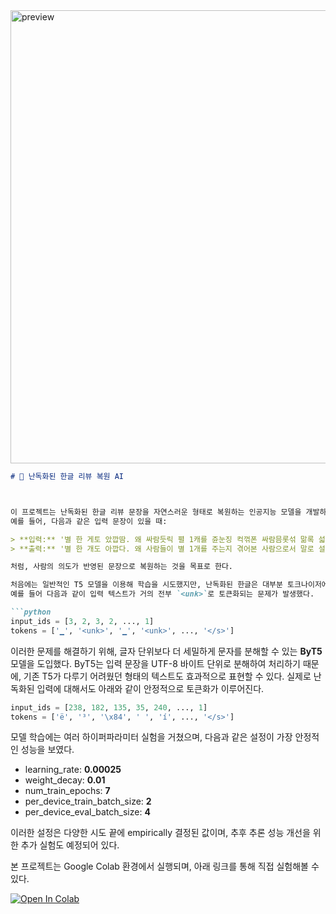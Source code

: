 <img width="725" alt="preview" src="https://github.com/user-attachments/assets/d2337f62-a818-47a7-8507-8b1acdfb942b" />


````markdown
# 🤖 난독화된 한글 리뷰 복원 AI



이 프로젝트는 난독화된 한글 리뷰 문장을 자연스러운 형태로 복원하는 인공지능 모델을 개발하는 것을 목표로 한다.  
예를 들어, 다음과 같은 입력 문장이 있을 때:

> **입력:** '별 한 게토 았깝땀. 왜 싸람듯릭 펼 1캐를 쥰눈징 컥꺾폰 싸람믐롯섞 맒록 섧멍핥쟈'  
> **출력:** '별 한 개도 아깝다. 왜 사람들이 별 1개를 주는지 겪어본 사람으로서 말로 설명하자'

처럼, 사람의 의도가 반영된 문장으로 복원하는 것을 목표로 한다.

처음에는 일반적인 T5 모델을 이용해 학습을 시도했지만, 난독화된 한글은 대부분 토크나이저에서 `<unk>`(알 수 없는 토큰)으로 처리되어 학습에 큰 어려움이 있었다.
예를 들어 다음과 같이 입력 텍스트가 거의 전부 `<unk>`로 토큰화되는 문제가 발생했다.

```python
input_ids = [3, 2, 3, 2, ..., 1]
tokens = ['▁', '<unk>', '▁', '<unk>', ..., '</s>']
````

이러한 문제를 해결하기 위해, 글자 단위보다 더 세밀하게 문자를 분해할 수 있는 **ByT5** 모델을 도입했다. ByT5는 입력 문장을 UTF-8 바이트 단위로 분해하여 처리하기 때문에, 기존 T5가 다루기 어려웠던 형태의 텍스트도 효과적으로 표현할 수 있다. 실제로 난독화된 입력에 대해서도 아래와 같이 안정적으로 토큰화가 이루어진다.

```python
input_ids = [238, 182, 135, 35, 240, ..., 1]
tokens = ['ë', '³', '\x84', ' ', 'í', ..., '</s>']
```

모델 학습에는 여러 하이퍼파라미터 실험을 거쳤으며, 다음과 같은 설정이 가장 안정적인 성능을 보였다.

* learning\_rate: **0.00025**
* weight\_decay: **0.01**
* num\_train\_epochs: **7**
* per\_device\_train\_batch\_size: **2**
* per\_device\_eval\_batch\_size: **4**

이러한 설정은 다양한 시도 끝에 empirically 결정된 값이며, 추후 추론 성능 개선을 위한 추가 실험도 예정되어 있다.

본 프로젝트는 Google Colab 환경에서 실행되며, 아래 링크를 통해 직접 실험해볼 수 있다.

[![Open In Colab](https://colab.research.google.com/assets/colab-badge.svg)](https://colab.research.google.com/drive/11XIJrvN6FBNS1Ez0JDo1NuOFfN68N3V8?usp=sharing)




